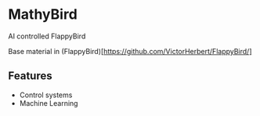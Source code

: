 # MathyBird

AI controlled FlappyBird

Base material in (FlappyBird)[https://github.com/VictorHerbert/FlappyBird/]


## Features

* Control systems
* Machine Learning
